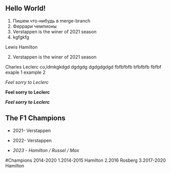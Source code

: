 ## Hello World!
1. Пишем что-нибудь в merge-branch
2. Феррари чемпионы
3. Verstappen is the winer of 2021 season
4. kgfgkfg

Lewis Hamilton

2. Verstappen is the winer of 2021 season

Charles Leclerc
co,ldmkgkdgd
dgdgdg
dgdgdgdgd
fbfbfbfb
bfbfbfb
fbfbf
exaple 1
example 2

*Feel sorry to Leclerc*

**Feel sorry to Leclerc**

**_Feel sorry to Leclerc_**
## The F1 Champions
+ 2021- Verstappen
+ 2022- Verstappen
 
+ _2023_ - _Hamilton / Russel / Max_

#Champions 2014-2020
1.2014-2015 Hamilton 
2.2016 Rosberg
3.2017-2020 Hamilton

